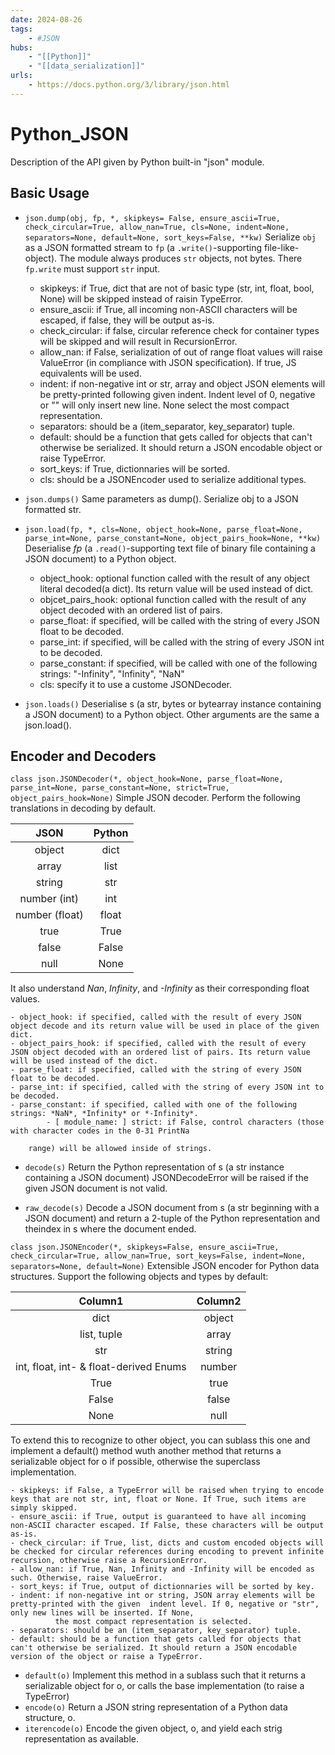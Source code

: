 ```yaml
---
date: 2024-08-26
tags:
    - #JSON
hubs:
    - "[[Python]]"
    - "[[data_serialization]]"
urls:
    - https://docs.python.org/3/library/json.html
---
```


# Python_JSON 

Description of the API given by Python built-in "json" module.

## Basic Usage

- ```json.dump(obj, fp, *, skipkeys= False, ensure_ascii=True, check_circular=True, allow_nan=True, cls=None, indent=None, separators=None, default=None, sort_keys=False, **kw)```
Serialize ```obj``` as a JSON formatted stream to ```fp``` (a ```.write()```-supporting file-like-object). The module always produces ```str``` objects, not bytes. There ```fp.write``` must support ```str``` input.

    - skipkeys: if True, dict that are not of basic type (str, int, float, bool, None) will be skipped instead of raisin TypeError.
    - ensure_ascii: if True,  all incoming non-ASCII characters will be escaped, if false, they will be output as-is.
    - check_circular: if false, circular reference check for container types will be skipped and will result in RecursionError.
    - allow_nan: if False, serialization of out of range float values will raise ValueError (in compliance with JSON specification). If true, JS equivalents will be used.
    - indent: if non-negative int or str, array and object JSON elements will be pretty-printed following given indent. Indent level of 0, negative or "" will only insert new line.
                None select the most compact representation. 
    - separators: should be a (item_separator, key_separator) tuple. 
    - default: should be a function that gets called for objects that can't otherwise be serialized. It should return a JSON encodable object or raise TypeError.
    - sort_keys: if True, dictionnaries will be sorted.
    - cls: should be a JSONEncoder used to serialize additional types.


- ```json.dumps()```
Same parameters as dump(). Serialize obj to a JSON formatted str.

- ```json.load(fp, *, cls=None, object_hook=None, parse_float=None, parse_int=None, parse_constant=None, object_pairs_hook=None, **kw)``` 
Deserialise *fp* (a ```.read()```-supporting text file of binary file containing a JSON document) to a Python object.
    - object_hook: optional function called with the result of any object literal decoded(a dict). Its return value will be used instead of dict.
    - objcet_pairs_hook: optional function called with the result of any object decoded with an ordered list of pairs. 
    - parse_float: if specified, will be called with the string of every JSON float to be decoded.
    - parse_int: if specified, will be called with the string of every JSON int to be decoded.
    - parse_constant: if specified, will be called with one of the following strings: "-Infinity", "Infinity", "NaN" 
    - cls: specify it to use a custome JSONDecoder.

- ```json.loads()```
Deserialise s (a str, bytes or bytearray instance containing a JSON document) to a Python object.
Other arguments are the same a json.load().

## Encoder and Decoders

```class json.JSONDecoder(*, object_hook=None, parse_float=None, parse_int=None, parse_constant=None, strict=True, object_pairs_hook=None)```
Simple JSON decoder.
Perform the following translations in decoding by default.

| JSON | Python |
| :-------------: | :--------------: |
| object | dict |
| array | list |
| string | str |
| number (int) | int |
| number (float) | float |
| true| True |
| false | False |
| null | None |

It also understand *Nan*, *Infinity*, and *-Infinity* as their corresponding float values.

    - object_hook: if specified, called with the result of every JSON object decode and its return value will be used in place of the given dict.
    - object_pairs_hook: if specified, called with the result of every JSON object decoded with an ordered list of pairs. Its return value will be used instead of the dict.
    - parse_float: if specified, called with the string of every JSON float to be decoded.
    - parse_int: if specified, called with the string of every JSON int to be decoded.
    - parse_constant: if specified, called with one of the following strings: *NaN*, *Infinity* or *-Infinity*.
            - [ module_name: ] strict: if False, control characters (those with character codes in the 0-31 PrintNa

        range) will be allowed inside of strings.

- ```decode(s)```
    Return the Python representation of s (a str instance containing a JSON document)
    JSONDecodeError will be raised if the given JSON document is not valid.

- ```raw_decode(s)```
    Decode a JSON document from s (a str beginning with a JSON document) and return a 2-tuple of the Python representation and theindex in s where the document ended.

```class json.JSONEncoder(*, skipkeys=False, ensure_ascii=True, check_circular=True, allow_nan=True, sort_keys=False, indent=None, separators=None, default=None)```
Extensible JSON encoder for Python data structures.
Support the following objects and types by default:

| Column1                                | Column2                                |
| :------------------------------------: | :------------------------------------: |
| dict                                   | object                                 |
| list, tuple                            | array                                  |
| str                                    | string                                 |
| int, float, int- & float-derived Enums | number                                 |
| True                                   | true                                   |
| False                                  | false                                  |
| None                                   | null                                   |

To extend this to recognize to other object, you can sublass this one and implement a default() method wuth another method that returns a serializable object for o if possible, otherwise the superclass implementation.

    - skipkeys: if False, a TypeError will be raised when trying to encode keys that are not str, int, float or None. If True, such items are simply skipped.
    - ensure_ascii: if True, output is guaranteed to have all incoming non-ASCII character escaped. If False, these characters will be output as-is.
    - check_circular: if True, list, dicts and custom encoded objects will be checked for circular references during encoding to prevent infinite recursion, otherwise raise a RecursionError.
    - allow_nan: if True, Nan, Infinity and -Infinity will be encoded as such. Otherwise, raise ValueError.
    - sort_keys: if True, output of dictionnaries will be sorted by key.
    - indent: if non-negative int or string, JSON array elements will be pretty-printed with the given  indent level. If 0, negative or "str", only new lines will be inserted. If None, 
              the most compact representation is selected.
    - separators: should be an (item_separator, key_separator) tuple.
    - default: should be a function that gets called for objects that can't otherwise be serialized. It should return a JSON encodable version of the object or raise a TypeError.

- ```default(o)```
    Implement this method in a sublass such that it returns a serializable object for o, or calls the base implementation (to raise a TypeError)
- ```encode(o)```
    Return a JSON string representation of a Python data structure, o.
- ```iterencode(o)```
    Encode the given object, o, and yield each strig representation as available.
